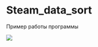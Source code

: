 # Steam_data_sort

Пример работы программы 

![](https://media.giphy.com/media/3tZjw1QKEllTH4Gtmb/giphy.gif)
